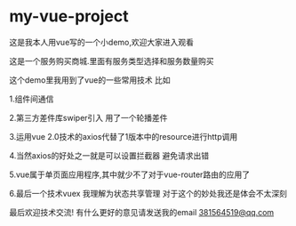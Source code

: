 # my-vue-project
这是我本人用vue写的一个小demo,欢迎大家进入观看

这是一个服务购买商城.里面有服务类型选择和服务数量购买

这个demo里我用到了vue的一些常用技术 
比如 

  1.组件间通信
  
  2.第三方差件库swiper引入 用了一个轮播差件
  
  3.运用vue 2.0技术的axios代替了1版本中的resource进行http调用
  
  4.当然axios的好处之一就是可以设置拦截器 避免请求出错
  
  5.vue属于单页面应用程序,其中就少不了对于vue-router路由的应用了
  
  6.最后一个技术vuex 我理解为状态共享管理 对于这个的妙处我还是体会不太深刻
  
最后欢迎技术交流! 有什么更好的意见请发送我的email  381564519@qq.com 
